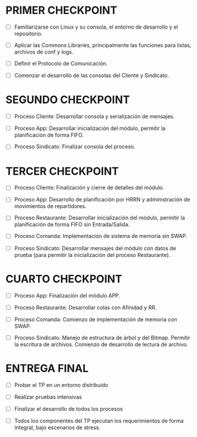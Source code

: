
# PRIMER CHECKPOINT

- [ ] Familiarizarse con Linux y su consola, el entorno de desarrollo y el repositorio.

- [ ] Aplicar las Commons Libraries, principalmente las funciones para listas, archivos de conf y logs. 

- [ ] Definir el Protocolo de Comunicación.

- [ ] Comenzar el desarrollo de las consolas del Cliente y Sindicato.


# SEGUNDO CHECKPOINT

- [ ] Proceso Cliente: Desarrollar consola y serialización de mensajes.

- [ ] Proceso App: Desarrollar inicialización del módulo, permitir la planificación de forma FIFO.

- [ ] Proceso Sindicato: Finalizar consola del proceso.


# TERCER CHECKPOINT

- [ ] Proceso Cliente: Finalización y cierre de detalles del módulo.

- [ ] Proceso App: Desarrollo de planificación por HRRN y administración de movimientos de repartidores.

- [ ] Proceso Restaurante: Desarrollar inicialización del módulo, permitir la planificación de forma FIFO sin Entrada/Salida.

- [ ] Proceso Comanda: Implementación de sistema de memoria sin SWAP.

- [ ] Proceso Sindicato: Desarrollar mensajes del módulo con datos de prueba (para permitir la inicialización del proceso Restaurante).

# CUARTO CHECKPOINT



- [ ] Proceso App: Finalización del módulo APP.

- [ ] Proceso Restaurante: Desarrollar colas con Afinidad y RR.

- [ ] Proceso Comanda: Comienzo de implementación de memoria con SWAP.

- [ ] Proceso Sindicato: Manejo de estructura de árbol y del Bitmap. Permitir la escritura de archivos. Comienzo de desarrollo de lectura de archivo.

# ENTREGA FINAL


- [ ] Probar el TP en un entorno distribuido

- [ ] Realizar pruebas intensivas

- [ ] Finalizar el desarrollo de todos los procesos

- [ ] Todos los componentes del TP ejecutan los requerimientos de forma integral, bajo escenarios de stress.


